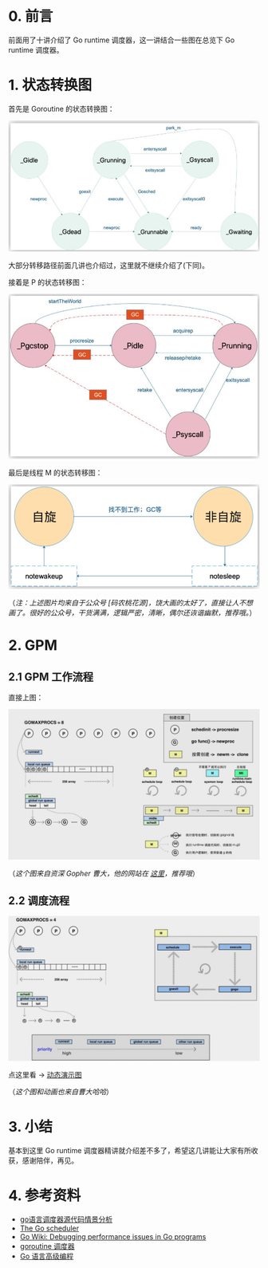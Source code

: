 # 0. 前言

前面用了十讲介绍了 Go runtime 调度器，这一讲结合一些图在总览下 Go runtime 调度器。

# 1. 状态转换图

首先是 Goroutine 的状态转换图：

![status process](./img/status%20process.jpg)

大部分转移路径前面几讲也介绍过，这里就不继续介绍了(下同)。

接着是 P 的状态转移图：

![P status process](./img/P%20status%20process.jpg)

最后是线程 M 的状态转移图：

![M status process](./img/m%20status%20process.jpg)

（*注：上述图片均来自于公众号 [码农桃花源]，饶大画的太好了，直接让人不想画了。很好的公众号，干货满满，逻辑严密，清晰，偶尔还诙谐幽默，推荐哦。*）

# 2. GPM

## 2.1 GPM 工作流程 

直接上图：

![GPM process](./img/GPM%20process.jpg)

（*这个图来自资深 Gopher 曹大，他的网站在 [这里](https://xargin.com/)，推荐哦*）

## 2.2 调度流程

![schedule process](./img/schedule%20process.jpg)

点这里看 -> [动态演示图](https://www.figma.com/proto/JYM6TcdzBx7WtanhcJX0rP/bootstrap-(Copy)?page-id=5106%3A2&node-id=5106-3&scaling=scale-down)

（*这个图和动画也来自曹大哈哈*）

# 3. 小结

基本到这里 Go runtime 调度器精讲就介绍差不多了，希望这几讲能让大家有所收获，感谢陪伴，再见。

# 4. 参考资料

- [go语言调度器源代码情景分析](https://mp.weixin.qq.com/mp/homepage?__biz=MzU1OTg5NDkzOA==&hid=1&sn=8fc2b63f53559bc0cee292ce629c4788&scene=25#wechat_redirect)
- [The Go scheduler](https://morsmachine.dk/go-scheduler)
- [Go Wiki: Debugging performance issues in Go programs](https://go.dev/wiki/Performance)
- [goroutine 调度器](https://qcrao91.gitbook.io/go/goroutine-tiao-du-qi)
- [Go 语言高级编程](https://www.bookstack.cn/read/advanced-go-programming-book/ch3-asm-readme.md)

